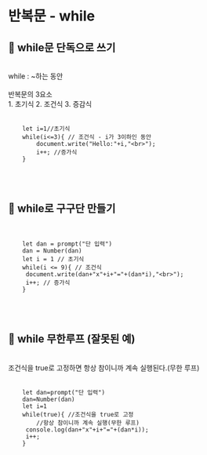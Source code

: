 # 반복문 - while

## 👀 while문 단독으로 쓰기
<br>
while : ~하는 동안 <br>
<br>
반복문의 3요소<br>
1. 초기식 2. 조건식 3. 증감식<br>
<br>

        let i=1//초기식
        while(i<=3){ // 조건식 - i가 3이하인 동안
            document.write("Hello:"+i,"<br>");
            i++; //증가식
        }
<br>
<br>

## 👀 while로 구구단 만들기
<br>

        let dan = prompt("단 입력")
        dan = Number(dan)
        let i = 1 // 초기식
        while(i <= 9){ // 조건식
         document.write(dan+"x"+i+"="+(dan*i),"<br>");
         i++; // 증가식
        }
<br>
<br>

## 👀 while 무한루프 (잘못된 예)
<br>
조건식을 true로 고정하면 항상 참이니까 계속 실행된다.(무한 루프)<br>
<br>

        let dan=prompt("단 입력")
        dan=Number(dan)
        let i=1
        while(true){ //조건식을 true로 고정
            //항상 참이니까 계속 실행(무한 루프)
         console.log(dan+"x"+i+"="+(dan*i));
         i++;
        }
<br>
<br>

